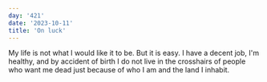 ```yaml
---
day: '421'
date: '2023-10-11'
title: 'On luck'
---
```


My life is not what I would like it to be. But it is easy. I have a decent job, I'm healthy, and by accident of birth I do not live in the crosshairs of people who want me dead just because of who I am and the land I inhabit.
